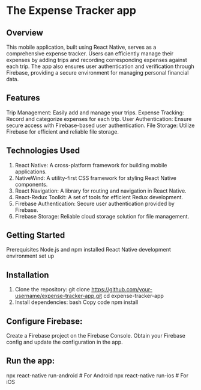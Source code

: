 # The Expense Tracker app

## Overview
This mobile application, built using React Native, serves as a comprehensive expense tracker. Users can efficiently manage their expenses by adding trips and recording corresponding expenses against each trip. The app also ensures user authentication and verification through Firebase, providing a secure environment for managing personal financial data.

## Features
Trip Management: Easily add and manage your trips.
Expense Tracking: Record and categorize expenses for each trip.
User Authentication: Ensure secure access with Firebase-based user authentication.
File Storage: Utilize Firebase for efficient and reliable file storage.

## Technologies Used
1. React Native: A cross-platform framework for building mobile applications.
2. NativeWind: A utility-first CSS framework for styling React Native components.
3. React Navigation: A library for routing and navigation in React Native.
4. React-Redux Toolkit: A set of tools for efficient Redux development.
5. Firebase Authentication: Secure user authentication provided by Firebase.
6. Firebase Storage: Reliable cloud storage solution for file management.
   
## Getting Started
Prerequisites
Node.js and npm installed
React Native development environment set up
## Installation
1. Clone the repository:
git clone https://github.com/your-username/expense-tracker-app.git
cd expense-tracker-app
2. Install dependencies:
bash
Copy code
npm install

## Configure Firebase:

Create a Firebase project on the Firebase Console.
Obtain your Firebase config and update the configuration in the app.

## Run the app:

npx react-native run-android  # For Android
npx react-native run-ios      # For iOS
